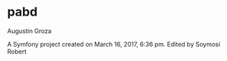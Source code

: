 pabd
====
Augustin Groza

A Symfony project created on March 16, 2017, 6:36 pm.
Edited by Soymosi Robert
